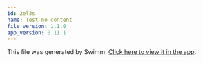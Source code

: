 ```yaml
---
id: 2el3s
name: Test no content
file_version: 1.1.0
app_version: 0.11.1
---
```


This file was generated by Swimm. [Click here to view it in the app](http://localhost:5000/repos/Z2l0aHViJTNBJTNBdGVzdC1naXRodWItYXBwJTNBJTNBc3dpbW1pbw==/playlists/2el3s).
